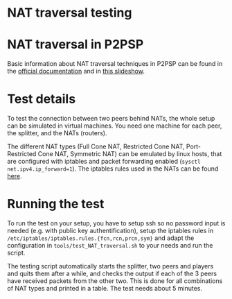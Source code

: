 NAT traversal testing
=====================

# NAT traversal in P2PSP
Basic information about NAT traversal techniques in P2PSP can be found in the
[official documentation](http://p2psp.org/en/p2psp-protocol?cap=indexsu9.xht)
and in [this slideshow](http://slides.p2psp.org/BCN-2015).

# Test details
To test the connection between two peers behind NATs, the whole setup can be
simulated in virtual machines. You need one machine for each peer, the splitter,
and the NATs (routers).

The different NAT types (Full Cone NAT, Restricted Cone NAT, Port-Restricted
Cone NAT, Symmetric NAT) can be emulated by linux hosts, that are configured
with iptables and packet forwarding enabled (`sysctl net.ipv4.ip_forward=1`).
The iptables rules used in the NATs can be found
[here](https://wiki.asterisk.org/wiki/display/TOP/NAT+Traversal+Testing).

# Running the test
To run the test on your setup, you have to setup ssh so no password input is
needed (e.g. with public key authentification), setup the iptables rules in
`/etc/iptables/iptables.rules.{fcn,rcn,prcn,sym}` and adapt the configuration in
`tools/test_NAT_traversal.sh` to your needs and run the script.

The testing script automatically starts the splitter, two peers and players
and quits them after a while, and checks the output if each of the 3 peers
have received packets from the other two. This is done for all combinations of
NAT types and printed in a table. The test needs about 5 minutes.
